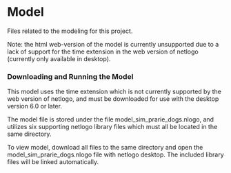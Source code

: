 # Model

Files related to the modeling for this project.

Note: the html web-version of the model is currently unsupported due to a lack of support for the time extension in the web version of netlogo (currently only available in desktop).

### Downloading and Running the Model
This model uses the time extension which is not currently supported by the web version of netlogo, and must be downloaded for use with the desktop version 6.0 or later.

The model file is stored under the file model_sim_prarie_dogs.nlogo, and utilizes six supporting netlogo library files which must all be located in the same directory.

To view model, download all files to the same directory and open the model_sim_prarie_dogs.nlogo file with netlogo desktop. The included library files will be linked automatically.
